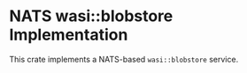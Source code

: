# NATS wasi::blobstore Implementation

This crate implements a NATS-based `wasi::blobstore` service.
